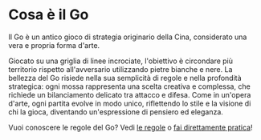 # Cosa è il Go

Il Go è un antico gioco di strategia originario della Cina, considerato una vera e propria forma d'arte.

Giocato su una griglia di linee incrociate, l'obiettivo è circondare più territorio rispetto all'avversario utilizzando pietre bianche e nere. La bellezza del Go risiede nella sua semplicità di regole e nella profondità strategica: ogni mossa rappresenta una scelta creativa e complessa, che richiede un bilanciamento delicato tra attacco e difesa. Come in un'opera d'arte, ogni partita evolve in modo unico, riflettendo lo stile e la visione di chi la gioca, diventando un'espressione di pensiero ed eleganza.

Vuoi conoscere le regole del Go? Vedi [le regole](https://it.wikipedia.org/wiki/Regole_del_go) o [fai direttamente pratica](https://online-go.com/learn-to-play-go)!
